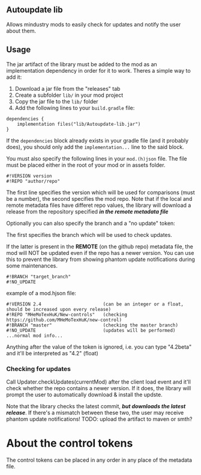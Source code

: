 ## Autoupdate lib
Allows mindustry mods to easily check for updates and notify the user about them.

## Usage
The jar artifact of the library must be added to the mod as an implementation dependency in order for it to work.
Theres a simple way to add it:
1. Download a jar file from the "releases" tab
2. Create a subfolder `lib/` in your mod project
3. Copy the jar file to the `lib/` folder
4. Add the following lines to your `build.gradle` file:
```
dependencies {
	implementation files("lib/Autoupdate-lib.jar")
}
```
If the `dependencies` block already exists in your gradle file (and it probably does),
you should only add the `implementation...` line to the said block.

You must also specify the following lines in your `mod.(h)json` file. The file must be placed either in the root of your mod or in assets folder.
```
#!VERSION version
#!REPO "author/repo"
```
The first line specifies the version which will be used for comparisons (must be a number), the second specifies the mod repo. Note that if the local and remote metadata files have differet repo values,
the library will download a release from the repository specified ***in the remote metadata file***

Optionally you can also specify the branch and a "no update" token:

The first specifies the branch which will be used to check updates.

If the latter is present in the __REMOTE__ (on the github repo) metadata file, the mod will NOT be updated even if the repo has a newer version.
You can use this to prevent the library from showing phantom update notifications during some maintenances.
```
#!BRANCH "target_branch"
#!NO_UPDATE
```
example of a mod.hjson file:
```
#!VERSION 2.4                       (can be an integer or a float, should be increased upon every release)
#!REPO "MHeMoTexHuK/New-controls"   (checking https://github.com/MHeMoTexHuK/new-control)
#!BRANCH "master"                   (checking the master branch)
#!NO_UPDATE                         (updates will be performed)
...normal mod info...
```
Anything after the value of the token is ignored, i.e. you can type "4.2beta" and it'll be interpreted as "4.2" (float)

### Checking for updates
Call Updater.checkUpdates(currentMod) after the client load event and it'll check whether the repo contains a newer version.
If it does, the library will prompt the user to automatically download & install the updste.

Note that the library checks the latest commit, ***but downloads the latest release***. 
If there's a mismatch between these two, the user may receive phantom update notifications!
TODO: upload the artifact to maven or smth?

# About the control tokens
The control tokens can be placed in any order in any place of the metadata file.
